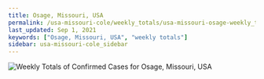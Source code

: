 ```yaml
---
title: Osage, Missouri, USA
permalink: /usa-missouri-cole/weekly_totals/usa-missouri-osage-weekly_totals.html
last_updated: Sep 1, 2021
keywords: ["Osage, Missouri, USA", "weekly totals"]
sidebar: usa-missouri-cole_sidebar
---
```


![Weekly Totals of Confirmed Cases for Osage, Missouri, USA](/covid_tracker/images/graphs/usa-missouri-osage-weekly_totals_graph.png)
